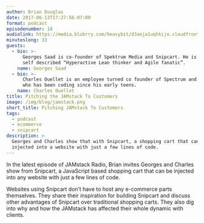 ```yaml
---
author: Brian Douglas
date: 2017-06-13T17:27:56-07:00
format: podcast
episodenumber: 14
audiolink: https://media.blubrry.com/heavybit/d3aeja1uqhkije.cloudfront.net/podcasts/jamstack-radio/20170214-jamstack-radio-013.mp3
minuteslong: 33
guests:
  - bio: >-
      Georges Saad is co-founder of Spektrum Media and Snipcart. He is also a
      self described “Hyperactive Lean thinker and Agile fanatic”.
    name: Georges Saad
  - bio: >-
      Charles Ouellet is an employee turned co founder of Spectrum and Snipcart
      who has been coding since his early teens.
    name: Charles Ouellet
title: Pitching the JAMstack To Customers
image: /img/blog/jamstack.png
short_title: Pitching JAMstack To Customers
tags:
  - podcast
  - ecommerce
  - snipcart
description: >
  Georges and Charles show that with Snipcart, a shopping cart that can be
  injected into a website with just a few lines of code. 
---
```

In the latest episode of JAMstack Radio, Brian invites Georges and
Charles show from Snipcart, a JavaScript based shopping cart that can be
injected into any website with just a few lines of code. 

Websites using Snipcart don’t
have to host any e-commerce parts themselves. They  share their
inspiration for building Snipcart and discuss other advantages of Snipcart
over traditional shopping carts. They also dig into why and how the JAMstack has affected their whole dynamic with clients. 
